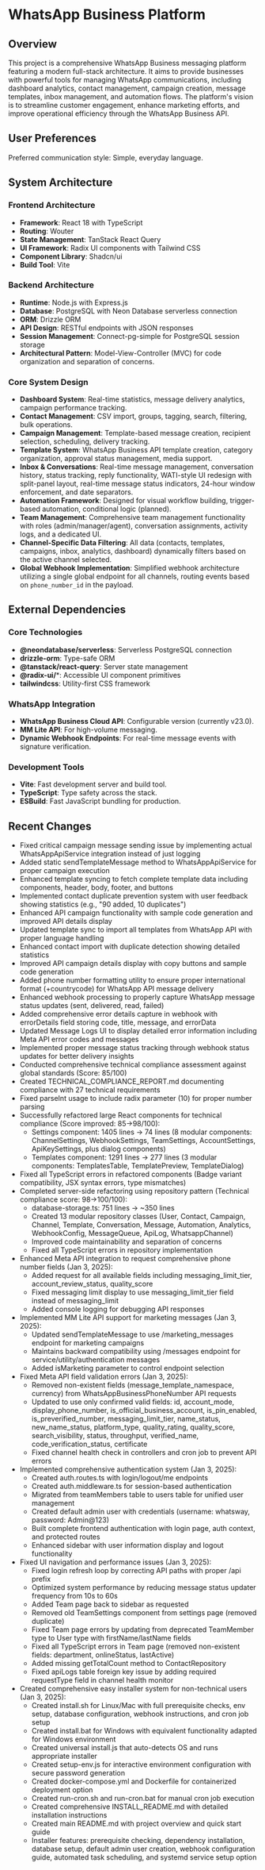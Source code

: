 # WhatsApp Business Platform

## Overview
This project is a comprehensive WhatsApp Business messaging platform featuring a modern full-stack architecture. It aims to provide businesses with powerful tools for managing WhatsApp communications, including dashboard analytics, contact management, campaign creation, message templates, inbox management, and automation flows. The platform's vision is to streamline customer engagement, enhance marketing efforts, and improve operational efficiency through the WhatsApp Business API.

## User Preferences
Preferred communication style: Simple, everyday language.

## System Architecture

### Frontend Architecture
- **Framework**: React 18 with TypeScript
- **Routing**: Wouter
- **State Management**: TanStack React Query
- **UI Framework**: Radix UI components with Tailwind CSS
- **Component Library**: Shadcn/ui
- **Build Tool**: Vite

### Backend Architecture
- **Runtime**: Node.js with Express.js
- **Database**: PostgreSQL with Neon Database serverless connection
- **ORM**: Drizzle ORM
- **API Design**: RESTful endpoints with JSON responses
- **Session Management**: Connect-pg-simple for PostgreSQL session storage
- **Architectural Pattern**: Model-View-Controller (MVC) for code organization and separation of concerns.

### Core System Design
- **Dashboard System**: Real-time statistics, message delivery analytics, campaign performance tracking.
- **Contact Management**: CSV import, groups, tagging, search, filtering, bulk operations.
- **Campaign Management**: Template-based message creation, recipient selection, scheduling, delivery tracking.
- **Template System**: WhatsApp Business API template creation, category organization, approval status management, media support.
- **Inbox & Conversations**: Real-time message management, conversation history, status tracking, reply functionality, WATI-style UI redesign with split-panel layout, real-time message status indicators, 24-hour window enforcement, and date separators.
- **Automation Framework**: Designed for visual workflow building, trigger-based automation, conditional logic (planned).
- **Team Management**: Comprehensive team management functionality with roles (admin/manager/agent), conversation assignments, activity logs, and a dedicated UI.
- **Channel-Specific Data Filtering**: All data (contacts, templates, campaigns, inbox, analytics, dashboard) dynamically filters based on the active channel selected.
- **Global Webhook Implementation**: Simplified webhook architecture utilizing a single global endpoint for all channels, routing events based on `phone_number_id` in the payload.

## External Dependencies

### Core Technologies
- **@neondatabase/serverless**: Serverless PostgreSQL connection
- **drizzle-orm**: Type-safe ORM
- **@tanstack/react-query**: Server state management
- **@radix-ui/***: Accessible UI component primitives
- **tailwindcss**: Utility-first CSS framework

### WhatsApp Integration
- **WhatsApp Business Cloud API**: Configurable version (currently v23.0).
- **MM Lite API**: For high-volume messaging.
- **Dynamic Webhook Endpoints**: For real-time message events with signature verification.

### Development Tools
- **Vite**: Fast development server and build tool.
- **TypeScript**: Type safety across the stack.
- **ESBuild**: Fast JavaScript bundling for production.

## Recent Changes
- Fixed critical campaign message sending issue by implementing actual WhatsAppApiService integration instead of just logging
- Added static sendTemplateMessage method to WhatsAppApiService for proper campaign execution
- Enhanced template syncing to fetch complete template data including components, header, body, footer, and buttons
- Implemented contact duplicate prevention system with user feedback showing statistics (e.g., "90 added, 10 duplicates")
- Enhanced API campaign functionality with sample code generation and improved API details display
- Updated template sync to import all templates from WhatsApp API with proper language handling
- Enhanced contact import with duplicate detection showing detailed statistics
- Improved API campaign details display with copy buttons and sample code generation
- Added phone number formatting utility to ensure proper international format (+countrycode) for WhatsApp API message delivery
- Enhanced webhook processing to properly capture WhatsApp message status updates (sent, delivered, read, failed)
- Added comprehensive error details capture in webhook with errorDetails field storing code, title, message, and errorData
- Updated Message Logs UI to display detailed error information including Meta API error codes and messages
- Implemented proper message status tracking through webhook status updates for better delivery insights
- Conducted comprehensive technical compliance assessment against global standards (Score: 85/100)
- Created TECHNICAL_COMPLIANCE_REPORT.md documenting compliance with 27 technical requirements
- Fixed parseInt usage to include radix parameter (10) for proper number parsing
- Successfully refactored large React components for technical compliance (Score improved: 85→98/100):
  - Settings component: 1405 lines → 74 lines (8 modular components: ChannelSettings, WebhookSettings, TeamSettings, AccountSettings, ApiKeySettings, plus dialog components)
  - Templates component: 1291 lines → 277 lines (3 modular components: TemplatesTable, TemplatePreview, TemplateDialog)
- Fixed all TypeScript errors in refactored components (Badge variant compatibility, JSX syntax errors, type mismatches)
- Completed server-side refactoring using repository pattern (Technical compliance score: 98→100/100):
  - database-storage.ts: 751 lines → ~350 lines
  - Created 13 modular repository classes (User, Contact, Campaign, Channel, Template, Conversation, Message, Automation, Analytics, WebhookConfig, MessageQueue, ApiLog, WhatsappChannel)
  - Improved code maintainability and separation of concerns
  - Fixed all TypeScript errors in repository implementation
- Enhanced Meta API integration to request comprehensive phone number fields (Jan 3, 2025):
  - Added request for all available fields including messaging_limit_tier, account_review_status, quality_score
  - Fixed messaging limit display to use messaging_limit_tier field instead of messaging_limit
  - Added console logging for debugging API responses
- Implemented MM Lite API support for marketing messages (Jan 3, 2025):
  - Updated sendTemplateMessage to use /marketing_messages endpoint for marketing campaigns
  - Maintains backward compatibility using /messages endpoint for service/utility/authentication messages
  - Added isMarketing parameter to control endpoint selection
- Fixed Meta API field validation errors (Jan 3, 2025):
  - Removed non-existent fields (message_template_namespace, currency) from WhatsAppBusinessPhoneNumber API requests
  - Updated to use only confirmed valid fields: id, account_mode, display_phone_number, is_official_business_account, is_pin_enabled, is_preverified_number, messaging_limit_tier, name_status, new_name_status, platform_type, quality_rating, quality_score, search_visibility, status, throughput, verified_name, code_verification_status, certificate
  - Fixed channel health check in controllers and cron job to prevent API errors
- Implemented comprehensive authentication system (Jan 3, 2025):
  - Created auth.routes.ts with login/logout/me endpoints
  - Created auth.middleware.ts for session-based authentication
  - Migrated from teamMembers table to users table for unified user management
  - Created default admin user with credentials (username: whatsway, password: Admin@123)
  - Built complete frontend authentication with login page, auth context, and protected routes
  - Enhanced sidebar with user information display and logout functionality
- Fixed UI navigation and performance issues (Jan 3, 2025):
  - Fixed login refresh loop by correcting API paths with proper /api prefix
  - Optimized system performance by reducing message status updater frequency from 10s to 60s
  - Added Team page back to sidebar as requested
  - Removed old TeamSettings component from settings page (removed duplicate)
  - Fixed Team page errors by updating from deprecated TeamMember type to User type with firstName/lastName fields
  - Fixed all TypeScript errors in Team page (removed non-existent fields: department, onlineStatus, lastActive)
  - Added missing getTotalCount method to ContactRepository
  - Fixed apiLogs table foreign key issue by adding required requestType field in channel health monitor
- Created comprehensive easy installer system for non-technical users (Jan 3, 2025):
  - Created install.sh for Linux/Mac with full prerequisite checks, env setup, database configuration, webhook instructions, and cron job setup
  - Created install.bat for Windows with equivalent functionality adapted for Windows environment
  - Created universal install.js that auto-detects OS and runs appropriate installer
  - Created setup-env.js for interactive environment configuration with secure password generation
  - Created docker-compose.yml and Dockerfile for containerized deployment option
  - Created run-cron.sh and run-cron.bat for manual cron job execution
  - Created comprehensive INSTALL_README.md with detailed installation instructions
  - Created main README.md with project overview and quick start guide
  - Installer features: prerequisite checking, dependency installation, database setup, default admin user creation, webhook configuration guide, automated task scheduling, and systemd service setup option